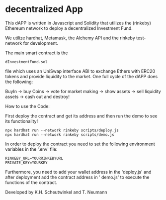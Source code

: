 # decentralized App

This dAPP is written in Javascript and Solidity that utilizes the (rinkeby) Ethereum network to deploy a decentralized
Investment Fund.

We utilize hardhat, Metamask, the Alchemy API and the rinkeby test-network for development.

The main smart contract is the
```shell
dInvestmentFund.sol
```
file which uses an UniSwap interface ABI to exchange Ethers with ERC20
tokens and provide liquidity to the market. One full cycle of the dAPP does the following:

BuyIn -> buy Coins -> vote for market making -> show assets -> sell liquidity assets -> cash out and destroy!

How to use the Code:

First deploy the contract and get its address and then run the demo to see its functionality!

```shell
npx hardhat run --network rinkeby scripts/deploy.js
npx hardhat run --network rinkeby scripts/demo.js
```

In order to deploy the contract you need to set the following environment variables in the '.env' file:

````shell
RINKEBY_URL=YOURRINKEBYURL
PRIVATE_KEY=YOURKEY
````

Furthermore, you need to add your wallet address in the 'deploy.js' and after deployment add the contract address in '
demo.js' to execute the functions of the contract.

Developed by K.H. Scheutwinkel and T. Neumann
